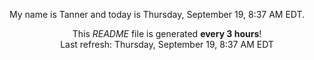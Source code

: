 My name is Tanner and today is Thursday, September 19, 8:37 AM EDT.

<p align="center">This <i>README</i> file is generated <b>every 3 hours</b>!</br>Last refresh: Thursday, September 19, 8:37 AM EDT<br /></p>

